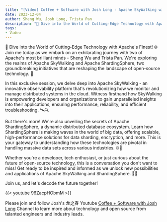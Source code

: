 ```yaml
---
title: "[Video] Coffee + Software with Josh Long - Apache SkyWalking with Sheng Wu and Apache ShardingSphere with Trista Pan"
date: 2023-12-04
author: Sheng Wu, Josh Long, Trista Pan
description: "🚀 Dive into the World of Cutting-Edge Technology with Apache's Finest! 🌐 Join me today as we embark on an exhilarating journey with two of Apache's most brilliant minds - Sheng Wu and Trista Pan. We're exploring the realms of Apache SkyWalking and Apache ShardingSphere, two groundbreaking initiatives that are reshaping the landscape of open-source technology. 🌟"
tags:
- Video
---
```


🚀 Dive into the World of Cutting-Edge Technology with Apache's Finest! 🌐 Join me today as we embark on an exhilarating journey with two of Apache's most brilliant minds - Sheng Wu and Trista Pan. We're exploring the realms of Apache SkyWalking and Apache ShardingSphere, two groundbreaking initiatives that are reshaping the landscape of open-source technology. 🌟

In this exclusive session, we delve deep into Apache SkyWalking - an innovative observability platform that's revolutionizing how we monitor and manage distributed systems in the cloud. Witness firsthand how SkyWalking is empowering developers and organizations to gain unparalleled insights into their applications, ensuring performance, reliability, and efficient troubleshooting. 🛰️🔍

But there's more! We're also unveiling the secrets of Apache ShardingSphere, a dynamic distributed database ecosystem. Learn how ShardingSphere is making waves in the world of big data, offering scalable, high-performance solutions for data sharding, encryption, and more. This is your gateway to understanding how these technologies are pivotal in handling massive data sets across various industries. 🌐💾

Whether you're a developer, tech enthusiast, or just curious about the future of open-source technology, this is a conversation you don't want to miss! Get ready to be inspired and informed as we unlock new possibilities and applications of Apache SkyWalking and ShardingSphere. 🚀🌟

Join us, and let's decode the future together!

{{< youtube 96ZacpHObmM >}}

Please join and follow Josh's 龙之春 Youtube [Coffee + Software with Josh Long](https://www.youtube.com/@coffeesoftware) Channel to learn more about technology and open source from telanted engineers and industry leads. 